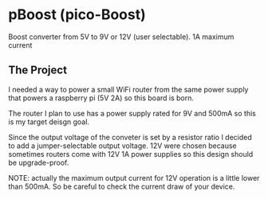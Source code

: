# pBoost (pico-Boost)
Boost converter from 5V to 9V or 12V (user selectable). 1A maximum current

## The Project
I needed a way to power a small WiFi router from the same power supply that
powers a raspberry pi (5V 2A) so this board is born.

The router I plan to use has a power supply rated for 9V and 500mA so this is
my target deisgn goal.

Since the output voltage of the conveter is set by a resistor ratio I decided
to add a jumper-selectable output voltage. 12V were chosen because sometimes
routers come with 12V 1A power supplies so this design should be upgrade-proof.

NOTE: actually the maximum output current for 12V operation is a little lower
than 500mA. So be careful to check the current draw of your device.